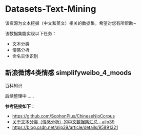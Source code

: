 # Datasets-Text-Mining
该资源为文本挖掘（中文和英文）相关的数据集，希望对您有所帮助~

该数据集能实现以下任务：
- 文本分类
- 情感分析
- 命名实体识别





## 新浪微博4类情感 simplifyweibo_4_moods


百科知识



后续整理中......


**参考链接如下：**
- https://github.com/SophonPlus/ChineseNlpCorpus
- [关于文本分类（情感分析）的中文数据集汇总 - alip39](https://blog.csdn.net/alip39/article/details/95891321)
- https://blog.csdn.net/alip39/article/details/95891321

